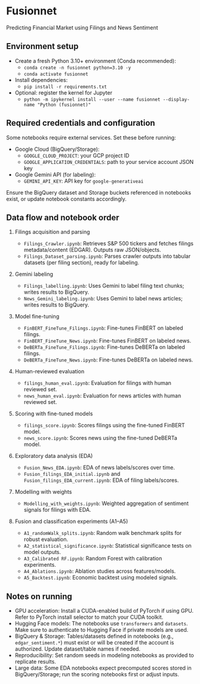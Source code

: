 # Fusionnet

Predicting Financial Market using Filings and News Sentiment

## Environment setup

- Create a fresh Python 3.10+ environment (Conda recommended):
  - `conda create -n fusionnet python=3.10 -y`
  - `conda activate fusionnet`
- Install dependencies:
  - `pip install -r requirements.txt`
- Optional: register the kernel for Jupyter
  - `python -m ipykernel install --user --name fusionnet --display-name "Python (fusionnet)"`

## Required credentials and configuration

Some notebooks require external services. Set these before running:

- Google Cloud (BigQuery/Storage):
  - `GOOGLE_CLOUD_PROJECT`: your GCP project ID
  - `GOOGLE_APPLICATION_CREDENTIALS`: path to your service account JSON key
- Google Gemini API (for labeling):
  - `GEMINI_API_KEY`: API key for `google-generativeai`

Ensure the BigQuery dataset and Storage buckets referenced in notebooks exist, or update notebook constants accordingly.

## Data flow and notebook order

1. Filings acquisition and parsing

   - `Filings_Crawler.ipynb`: Retrieves S&P 500 tickers and fetches filings metadata/content (EDGAR). Outputs raw JSON/objects.
   - `Filings_Dataset_parsing.ipynb`: Parses crawler outputs into tabular datasets (per filing section), ready for labeling.

2. Gemini labeling

   - `Filings_labelling.ipynb`: Uses Gemini to label filing text chunks; writes results to BigQuery.
   - `News_Gemini_labeling.ipynb`: Uses Gemini to label news articles; writes results to BigQuery.

3. Model fine-tuning

   - `FinBERT_FineTune_Filings.ipynb`: Fine-tunes FinBERT on labeled filings.
   - `FinBERT_FineTune_News.ipynb`: Fine-tunes FinBERT on labeled news.
   - `DeBERTa_FineTune_Filings.ipynb`: Fine-tunes DeBERTa on labeled filings.
   - `DeBERTa_FineTune_News.ipynb`: Fine-tunes DeBERTa on labeled news.

4. Human-reviewed evaluation

   - `filings_human_eval.ipynb`: Evaluation for filings with human reviewed set.
   - `news_human_eval.ipynb`: Evaluation for news articles with human reviewed set.

5. Scoring with fine-tuned models

   - `filings_score.ipynb`: Scores filings using the fine-tuned FinBERT model.
   - `news_score.ipynb`: Scores news using the fine-tuned DeBERTa model.

6. Exploratory data analysis (EDA)

   - `Fusion_News_EDA.ipynb`: EDA of news labels/scores over time.
   - `Fusion_filings_EDA_initial.ipynb` and `Fusion_filings_EDA_current.ipynb`: EDA of filing labels/scores.

7. Modelling with weights

   - `Modelling_with_weights.ipynb`: Weighted aggregation of sentiment signals for filings with EDA.

8. Fusion and classification experiments (A1–A5)

   - `A1_randomWalk_splits.ipynb`: Random walk benchmark splits for robust evaluation.
   - `A2_statistical_significance.ipynb`: Statistical significance tests on model outputs.
   - `A3_Calibrated RF.ipynb`: Random Forest with calibration experiments.
   - `A4_Ablations.ipynb`: Ablation studies across features/models.
   - `A5_Backtest.ipynb`: Economic backtest using modeled signals.

## Notes on running

- GPU acceleration: Install a CUDA-enabled build of PyTorch if using GPU. Refer to PyTorch install selector to match your CUDA toolkit.
- Hugging Face models: The notebooks use `transformers` and `datasets`. Make sure to authenticate to Hugging Face if private models are used.
- BigQuery & Storage: Tables/datasets defined in notebooks (e.g., `edgar_sentiment.*`) must exist or will be created if the account is authorized. Update dataset/table names if needed.
- Reproducibility: Set random seeds in modeling notebooks as provided to replicate results.
- Large data: Some EDA notebooks expect precomputed scores stored in BigQuery/Storage; run the scoring notebooks first or adjust inputs.
